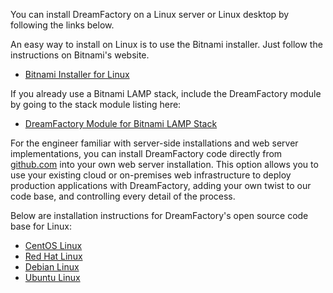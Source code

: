 You can install DreamFactory on a Linux server or Linux desktop by following the links below.

An easy way to install on Linux is to use the Bitnami installer. Just follow the instructions on Bitnami's website.

* [Bitnami Installer for Linux](https://bitnami.com/stack/dreamfactory/installer#linux)

If you already use a Bitnami LAMP stack, include the DreamFactory module by going to the stack module listing here:

* [DreamFactory Module for Bitnami LAMP Stack](https://bitnami.com/stack/lamp/modules#dreamfactory)

For the engineer familiar with server-side installations and web server implementations, you can install DreamFactory code directly from [github.com](http://github.com/dreamfactorysoftware/dsp-core) into your own web server installation. This option allows you to use your existing cloud or on-premises web infrastructure to deploy production applications with DreamFactory, adding your own twist to our code base, and controlling every detail of the process.

Below are installation instructions for DreamFactory's open source code base for Linux:

* [CentOS Linux](Install-CentOS-RedHat)
* [Red Hat Linux](Install-CentOS-RedHat)
* [Debian Linux](Install-Debian-Ubuntu)
* [Ubuntu Linux](Install-Debian-Ubuntu)
